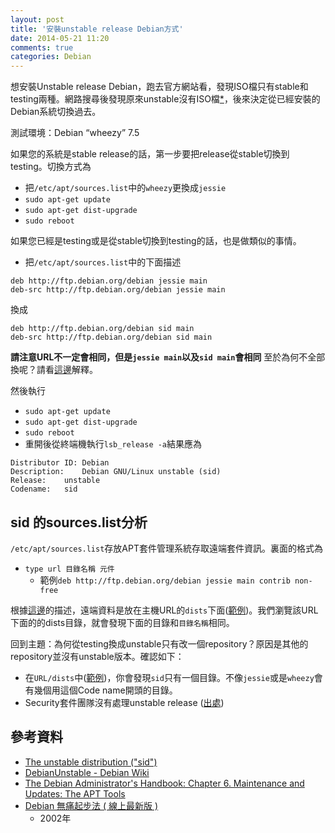 ```yaml
---
layout: post
title: '安裝unstable release Debian方式'
date: 2014-05-21 11:20
comments: true
categories: Debian
---
```

想安裝Unstable release Debian，跑去官方網站看，發現ISO檔只有stable和testing兩種。網路搜尋後發現原來unstable沒有ISO檔[*](#ref1)，後來決定從已經安裝的Debian系統切換過去。

測試環境：Debian “wheezy” 7.5

如果您的系統是stable release的話，第一步要把release從stable切換到testing。切換方式為

* 把`/etc/apt/sources.list`中的`wheezy`更換成`jessie`
* `sudo apt-get update`
* `sudo apt-get dist-upgrade`
* `sudo reboot`

如果您已經是testing或是從stable切換到testing的話，也是做類似的事情。

* 把`/etc/apt/sources.list`中的下面描述
```
deb http://ftp.debian.org/debian jessie main
deb-src http://ftp.debian.org/debian jessie main
```
換成
```
deb http://ftp.debian.org/debian sid main
deb-src http://ftp.debian.org/debian sid main
```

**請注意URL不一定會相同，但是`jessie main`以及`sid main`會相同**
至於為何不全部換呢？請看[這邊](#src-list)解釋。

然後執行
* `sudo apt-get update`
* `sudo apt-get dist-upgrade`
* `sudo reboot`
* 重開後從終端機執行`lsb_release -a`結果應為
```
Distributor ID:	Debian
Description:	Debian GNU/Linux unstable (sid)
Release:	unstable
Codename:	sid
```

<a name="src-list"></a>
## sid 的sources.list分析
`/etc/apt/sources.list`存放APT套件管理系統存取遠端套件資訊。裏面的格式為

* `type url 目錄名稱 元件` 
	* 範例`deb http://ftp.debian.org/debian jessie main contrib non-free`

根據[這邊](https://wiki.debian.org/RepositoryFormat#A.22Release.22_files)的描述，遠端資料是放在主機URL的`dists`下面([範例](http://ftp.debian.org/debian/dists/))。我們瀏覽該URL下面的的dists目錄，就會發現下面的目錄和`目錄名稱`相同。

回到主題：為何從testing換成unstable只有改一個repository？原因是其他的repository並沒有unstable版本。確認如下：

* 在`URL/dists`中([範例](http://ftp.debian.org/debian/dists/))，你會發現`sid`只有一個目錄。不像`jessie`或是`wheezy`會有幾個用這個Code name開頭的目錄。
* Security套件團隊沒有處理unstable release ([出處](https://www.debian.org/releases/sid/)) 


## 參考資料
<a name="ref1"></a>

* [The unstable distribution ("sid")](https://www.debian.org/releases/sid/)
* [DebianUnstable - Debian Wiki](https://wiki.debian.org/DebianUnstable)
* [The Debian Administrator's Handbook: Chapter 6. Maintenance and Updates: The APT Tools](http://debian-handbook.info/browse/wheezy/apt.html)
* [Debian 無痛起步法 ( 線上最新版 )](http://people.debian.org.tw/~moto/debian/DebianLessPain/Debian-Install-Guide.html)
  * 2002年
